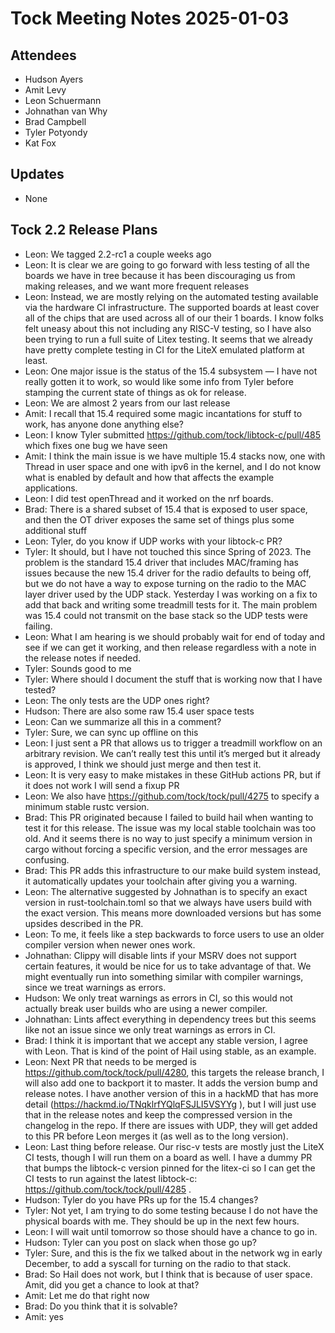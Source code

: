 # Tock Meeting Notes 2025-01-03

## Attendees

- Hudson Ayers
- Amit Levy
- Leon Schuermann
- Johnathan van Why
- Brad Campbell
- Tyler Potyondy
- Kat Fox

## Updates
 * None

## Tock 2.2 Release Plans
* Leon: We tagged 2.2-rc1 a couple weeks ago
* Leon: It is clear we are going to go forward with less testing of all the
  boards we have in tree because it has been discouraging us from making
  releases, and we want more frequent releases
* Leon: Instead, we are mostly relying on the automated testing available via
  the hardware CI infrastructure. The supported boards at least cover all of
  the chips that are used across all of our their 1 boards. I know folks felt
  uneasy about this not including any RISC-V testing, so I have also been
  trying to run a full suite of Litex testing. It seems that we already have
  pretty complete testing in CI for the LiteX emulated platform at least.
* Leon: One major issue is the status of the 15.4 subsystem — I have not really
  gotten it to work, so would like some info from Tyler before stamping the
  current state of things as ok for release.
* Leon: We are almost 2 years from our last release
* Amit: I recall that 15.4 required some magic incantations for stuff to work,
  has anyone done anything else?
* Leon: I know Tyler submitted https://github.com/tock/libtock-c/pull/485 which
  fixes one bug we have seen
* Amit: I think the main issue is we have multiple 15.4 stacks now, one with
  Thread in user space and one with ipv6 in the kernel, and I do not know what
  is enabled by default and how that affects the example applications.
* Leon: I did test openThread and it worked on the nrf boards.
* Brad: There is a shared subset of 15.4 that is exposed to user space, and
  then the OT driver exposes the same set of things plus some additional stuff
* Leon: Tyler, do you know if UDP works with your libtock-c PR?
* Tyler: It should, but I have not touched this since Spring of 2023. The
  problem is the standard 15.4 driver that includes MAC/framing has issues
  because the new 15.4 driver for the radio defaults to being off, but we do
  not have a way to expose turning on the radio to the MAC layer driver used by
  the UDP stack. Yesterday I was working on a fix to add that back and writing
  some treadmill tests for it. The main problem was 15.4 could not transmit on
  the base stack so the UDP tests were failing.
* Leon: What I am hearing is we should probably wait for end of today and see
  if we can get it working, and then release regardless with a note in the
  release notes if needed.
* Tyler: Sounds good to me
* Tyler: Where should I document the stuff that is working now that I have
  tested?
* Leon: The only tests are the UDP ones right?
* Hudson: There are also some raw 15.4 user space tests
* Leon: Can we summarize all this in a comment?
* Tyler: Sure, we can sync up offline on this
* Leon: I just sent a PR that allows us to trigger a treadmill workflow on an
  arbitrary revision. We can’t really test this until it’s merged but it
  already is approved, I think we should just merge and then test it.
* Leon: It is very easy to make mistakes in these GitHub actions PR, but if it
  does not work I will send a fixup PR
* Leon: We also have https://github.com/tock/tock/pull/4275 to specify a
  minimum stable rustc version.
* Brad: This PR originated because I failed to build hail when wanting to test
  it for this release. The issue was my local stable toolchain was too old. And
  it seems there is no way to just specify a minimum version in cargo without
  forcing a specific version, and the error messages are confusing.
* Brad: This PR adds this infrastructure to our make build system instead, it
  automatically updates your toolchain after giving you a warning.
* Leon: The alternative suggested by Johnathan is to specify an exact version
  in rust-toolchain.toml so that we always have users build with the exact
  version. This means more downloaded versions but has some upsides described
  in the PR.
* Leon: To me, it feels like a step backwards to force users to use an older
  compiler version when newer ones work.
* Johnathan: Clippy will disable lints if your MSRV does not support certain
  features, it would be nice for us to take advantage of that. We might
  eventually run into something similar with compiler warnings, since we treat
  warnings as errors.
* Hudson: We only treat warnings as errors in CI, so this would not actually
  break user builds who are using a newer compiler.
* Johnathan: Lints affect everything in dependency trees but this seems like
  not an issue since we only treat warnings as errors in CI.
* Brad: I think it is important that we accept any stable version, I agree with
  Leon. That is kind of the point of Hail using stable, as an example.
* Leon: Next PR that needs to be merged is
  https://github.com/tock/tock/pull/4280, this targets the release branch, I
  will also add one to backport it to master. It adds the version bump and
  release notes. I have another version of this in a hackMD that has more
  detail (https://hackmd.io/TNqklrfYQlqFSJLI5VSYYg ), but I will just use that
  in the release notes and keep the compressed version in the changelog in the
  repo. If there are issues with UDP, they will get added to this PR before
  Leon merges it (as well as to the long version).
* Leon: Last thing before release. Our risc-v tests are mostly just the LiteX
  CI tests, though I will run them on a board as well. I have a dummy PR that
  bumps the libtock-c version pinned for the litex-ci so I can get the CI tests
  to run against the latest libtock-c: https://github.com/tock/tock/pull/4285 .
* Hudson: Tyler do you have PRs up for the 15.4 changes?
* Tyler: Not yet, I am trying to do some testing because I do not have the
  physical boards with me. They should be up in the next few hours.
* Leon: I will wait until tomorrow so those should have a chance to go in.
* Hudson: Tyler can you post on slack when those go up?
* Tyler: Sure, and this is the fix we talked about in the network wg in early
  December, to add a syscall for turning on the radio to that stack.
* Brad: So Hail does not work, but I think that is because of user space. Amit,
  did you get a chance to look at that?
* Amit: Let me do that right now
* Brad: Do you think that it is solvable?
* Amit: yes

